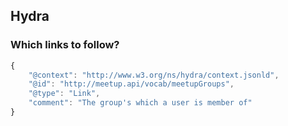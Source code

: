 ## Hydra

### Which links to follow?

``` js
{
    "@context": "http://www.w3.org/ns/hydra/context.jsonld",
    "@id": "http://meetup.api/vocab/meetupGroups",
    "@type": "Link",
    "comment": "The group's which a user is member of"
}
```